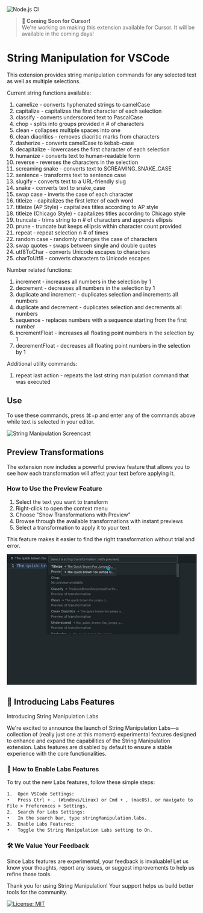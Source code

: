 ![Node.js CI](https://github.com/marclipovsky/vscode-string-manipulation/workflows/Node.js%20CI/badge.svg)

> **📢 Coming Soon for Cursor!**  
> We're working on making this extension available for Cursor. It will be available in the coming days!

# String Manipulation for VSCode

This extension provides string manipulation commands for any selected text as well
as multiple selections.

Current string functions available:

1. camelize - converts hyphenated strings to camelCase
1. capitalize - capitalizes the first character of each selection
1. classify - converts underscored text to PascalCase
1. chop - splits into groups provided n # of characters
1. clean - collapses multiple spaces into one
1. clean diacritics - removes diacritic marks from characters
1. dasherize - converts camelCase to kebab-case
1. decapitalize - lowercases the first character of each selection
1. humanize - converts text to human-readable form
1. reverse - reverses the characters in the selection
1. screaming snake - converts text to SCREAMING_SNAKE_CASE
1. sentence - transforms text to sentence case
1. slugify - converts text to a URL-friendly slug
1. snake - converts text to snake_case
1. swap case - inverts the case of each character
1. titleize - capitalizes the first letter of each word
1. titleize (AP Style) - capitalizes titles according to AP style
1. titleize (Chicago Style) - capitalizes titles according to Chicago style
1. truncate - trims string to n # of characters and appends ellipsis
1. prune - truncate but keeps ellipsis within character count provided
1. repeat - repeat selection n # of times
1. random case - randomly changes the case of characters
1. swap quotes - swaps between single and double quotes
1. utf8ToChar - converts Unicode escapes to characters
1. charToUtf8 - converts characters to Unicode escapes

Number related functions:

1. increment - increases all numbers in the selection by 1
1. decrement - decreases all numbers in the selection by 1
1. duplicate and increment - duplicates selection and increments all numbers
1. duplicate and decrement - duplicates selection and decrements all numbers
1. sequence - replaces numbers with a sequence starting from the first number
1. incrementFloat - increases all floating point numbers in the selection by 1
1. decrementFloat - decreases all floating point numbers in the selection by 1

Additional utility commands:

1. repeat last action - repeats the last string manipulation command that was executed

## Use

To use these commands, press ⌘+p and enter any of the commands above while text is selected in your editor.

![String Manipulation Screencast](images/demo.gif)

## Preview Transformations

The extension now includes a powerful preview feature that allows you to see how each transformation will affect your text before applying it.

### How to Use the Preview Feature

1. Select the text you want to transform
2. Right-click to open the context menu
3. Choose "Show Transformations with Preview"
4. Browse through the available transformations with instant previews
5. Select a transformation to apply it to your text

This feature makes it easier to find the right transformation without trial and error.

![String Manipulation Preview Feature](images/preview-demo.gif)

## 🧪 Introducing Labs Features

Introducing String Manipulation Labs

We're excited to announce the launch of String Manipulation Labs—a collection of (really just one at this moment) experimental features designed to enhance and expand the capabilities of the String Manipulation extension. Labs features are disabled by default to ensure a stable experience with the core functionalities.

### 🚀 How to Enable Labs Features

To try out the new Labs features, follow these simple steps:

	1.	Open VSCode Settings:
	•	Press Ctrl + , (Windows/Linux) or Cmd + , (macOS), or navigate to File > Preferences > Settings.
	2.	Search for Labs Settings:
	•	In the search bar, type stringManipulation.labs.
	3.	Enable Labs Features:
	•	Toggle the String Manipulation Labs setting to On.

### 🛠️ We Value Your Feedback

Since Labs features are experimental, your feedback is invaluable! Let us know your thoughts, report any issues, or suggest improvements to help us refine these tools.

Thank you for using String Manipulation!
Your support helps us build better tools for the community.

[![License: MIT](https://img.shields.io/badge/License-MIT-yellow.svg)](https://opensource.org/licenses/MIT)
